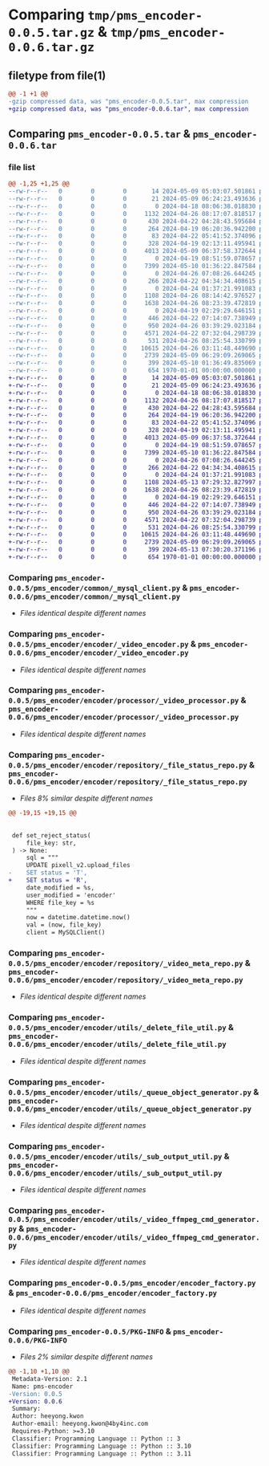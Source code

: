 # Comparing `tmp/pms_encoder-0.0.5.tar.gz` & `tmp/pms_encoder-0.0.6.tar.gz`

## filetype from file(1)

```diff
@@ -1 +1 @@
-gzip compressed data, was "pms_encoder-0.0.5.tar", max compression
+gzip compressed data, was "pms_encoder-0.0.6.tar", max compression
```

## Comparing `pms_encoder-0.0.5.tar` & `pms_encoder-0.0.6.tar`

### file list

```diff
@@ -1,25 +1,25 @@
--rw-r--r--   0        0        0       14 2024-05-09 05:03:07.501861 pms_encoder-0.0.5/README.md
--rw-r--r--   0        0        0       21 2024-05-09 06:24:23.493636 pms_encoder-0.0.5/pms_encoder/__init__.py
--rw-r--r--   0        0        0        0 2024-04-18 08:06:38.018830 pms_encoder-0.0.5/pms_encoder/common/__init__.py
--rw-r--r--   0        0        0     1132 2024-04-26 08:17:07.818517 pms_encoder-0.0.5/pms_encoder/common/_mysql_client.py
--rw-r--r--   0        0        0      430 2024-04-22 04:28:43.595684 pms_encoder-0.0.5/pms_encoder/common/_redis_client.py
--rw-r--r--   0        0        0      264 2024-04-19 06:20:36.942200 pms_encoder-0.0.5/pms_encoder/common/data_struct.py
--rw-r--r--   0        0        0       83 2024-04-22 05:41:52.374096 pms_encoder-0.0.5/pms_encoder/encoder/__init__.py
--rw-r--r--   0        0        0      328 2024-04-19 02:13:11.495941 pms_encoder-0.0.5/pms_encoder/encoder/_image_encoder.py
--rw-r--r--   0        0        0     4013 2024-05-09 06:37:58.372644 pms_encoder-0.0.5/pms_encoder/encoder/_video_encoder.py
--rw-r--r--   0        0        0        0 2024-04-19 08:51:59.078657 pms_encoder-0.0.5/pms_encoder/encoder/processor/__init__.py
--rw-r--r--   0        0        0     7399 2024-05-10 01:36:22.847584 pms_encoder-0.0.5/pms_encoder/encoder/processor/_video_processor.py
--rw-r--r--   0        0        0        0 2024-04-26 07:08:26.644245 pms_encoder-0.0.5/pms_encoder/encoder/redis/__init__.py
--rw-r--r--   0        0        0      266 2024-04-22 04:34:34.408615 pms_encoder-0.0.5/pms_encoder/encoder/redis/_progress.py
--rw-r--r--   0        0        0        0 2024-04-24 01:37:21.991083 pms_encoder-0.0.5/pms_encoder/encoder/repository/__init__.py
--rw-r--r--   0        0        0     1108 2024-04-26 08:14:42.976527 pms_encoder-0.0.5/pms_encoder/encoder/repository/_file_status_repo.py
--rw-r--r--   0        0        0     1638 2024-04-26 08:23:39.472819 pms_encoder-0.0.5/pms_encoder/encoder/repository/_video_meta_repo.py
--rw-r--r--   0        0        0        0 2024-04-19 02:29:29.646151 pms_encoder-0.0.5/pms_encoder/encoder/utils/__init__.py
--rw-r--r--   0        0        0      446 2024-04-22 07:14:07.738949 pms_encoder-0.0.5/pms_encoder/encoder/utils/_calculate_progress.py
--rw-r--r--   0        0        0      950 2024-04-26 03:39:29.023184 pms_encoder-0.0.5/pms_encoder/encoder/utils/_delete_file_util.py
--rw-r--r--   0        0        0     4571 2024-04-22 07:32:04.298739 pms_encoder-0.0.5/pms_encoder/encoder/utils/_queue_object_generator.py
--rw-r--r--   0        0        0      531 2024-04-26 08:25:54.330799 pms_encoder-0.0.5/pms_encoder/encoder/utils/_sub_output_util.py
--rw-r--r--   0        0        0    10615 2024-04-26 03:11:48.449690 pms_encoder-0.0.5/pms_encoder/encoder/utils/_video_ffmpeg_cmd_generator.py
--rw-r--r--   0        0        0     2739 2024-05-09 06:29:09.269065 pms_encoder-0.0.5/pms_encoder/encoder_factory.py
--rw-r--r--   0        0        0      399 2024-05-10 01:36:49.835069 pms_encoder-0.0.5/pyproject.toml
--rw-r--r--   0        0        0      654 1970-01-01 00:00:00.000000 pms_encoder-0.0.5/PKG-INFO
+-rw-r--r--   0        0        0       14 2024-05-09 05:03:07.501861 pms_encoder-0.0.6/README.md
+-rw-r--r--   0        0        0       21 2024-05-09 06:24:23.493636 pms_encoder-0.0.6/pms_encoder/__init__.py
+-rw-r--r--   0        0        0        0 2024-04-18 08:06:38.018830 pms_encoder-0.0.6/pms_encoder/common/__init__.py
+-rw-r--r--   0        0        0     1132 2024-04-26 08:17:07.818517 pms_encoder-0.0.6/pms_encoder/common/_mysql_client.py
+-rw-r--r--   0        0        0      430 2024-04-22 04:28:43.595684 pms_encoder-0.0.6/pms_encoder/common/_redis_client.py
+-rw-r--r--   0        0        0      264 2024-04-19 06:20:36.942200 pms_encoder-0.0.6/pms_encoder/common/data_struct.py
+-rw-r--r--   0        0        0       83 2024-04-22 05:41:52.374096 pms_encoder-0.0.6/pms_encoder/encoder/__init__.py
+-rw-r--r--   0        0        0      328 2024-04-19 02:13:11.495941 pms_encoder-0.0.6/pms_encoder/encoder/_image_encoder.py
+-rw-r--r--   0        0        0     4013 2024-05-09 06:37:58.372644 pms_encoder-0.0.6/pms_encoder/encoder/_video_encoder.py
+-rw-r--r--   0        0        0        0 2024-04-19 08:51:59.078657 pms_encoder-0.0.6/pms_encoder/encoder/processor/__init__.py
+-rw-r--r--   0        0        0     7399 2024-05-10 01:36:22.847584 pms_encoder-0.0.6/pms_encoder/encoder/processor/_video_processor.py
+-rw-r--r--   0        0        0        0 2024-04-26 07:08:26.644245 pms_encoder-0.0.6/pms_encoder/encoder/redis/__init__.py
+-rw-r--r--   0        0        0      266 2024-04-22 04:34:34.408615 pms_encoder-0.0.6/pms_encoder/encoder/redis/_progress.py
+-rw-r--r--   0        0        0        0 2024-04-24 01:37:21.991083 pms_encoder-0.0.6/pms_encoder/encoder/repository/__init__.py
+-rw-r--r--   0        0        0     1108 2024-05-13 07:29:32.827997 pms_encoder-0.0.6/pms_encoder/encoder/repository/_file_status_repo.py
+-rw-r--r--   0        0        0     1638 2024-04-26 08:23:39.472819 pms_encoder-0.0.6/pms_encoder/encoder/repository/_video_meta_repo.py
+-rw-r--r--   0        0        0        0 2024-04-19 02:29:29.646151 pms_encoder-0.0.6/pms_encoder/encoder/utils/__init__.py
+-rw-r--r--   0        0        0      446 2024-04-22 07:14:07.738949 pms_encoder-0.0.6/pms_encoder/encoder/utils/_calculate_progress.py
+-rw-r--r--   0        0        0      950 2024-04-26 03:39:29.023184 pms_encoder-0.0.6/pms_encoder/encoder/utils/_delete_file_util.py
+-rw-r--r--   0        0        0     4571 2024-04-22 07:32:04.298739 pms_encoder-0.0.6/pms_encoder/encoder/utils/_queue_object_generator.py
+-rw-r--r--   0        0        0      531 2024-04-26 08:25:54.330799 pms_encoder-0.0.6/pms_encoder/encoder/utils/_sub_output_util.py
+-rw-r--r--   0        0        0    10615 2024-04-26 03:11:48.449690 pms_encoder-0.0.6/pms_encoder/encoder/utils/_video_ffmpeg_cmd_generator.py
+-rw-r--r--   0        0        0     2739 2024-05-09 06:29:09.269065 pms_encoder-0.0.6/pms_encoder/encoder_factory.py
+-rw-r--r--   0        0        0      399 2024-05-13 07:30:20.371196 pms_encoder-0.0.6/pyproject.toml
+-rw-r--r--   0        0        0      654 1970-01-01 00:00:00.000000 pms_encoder-0.0.6/PKG-INFO
```

### Comparing `pms_encoder-0.0.5/pms_encoder/common/_mysql_client.py` & `pms_encoder-0.0.6/pms_encoder/common/_mysql_client.py`

 * *Files identical despite different names*

### Comparing `pms_encoder-0.0.5/pms_encoder/encoder/_video_encoder.py` & `pms_encoder-0.0.6/pms_encoder/encoder/_video_encoder.py`

 * *Files identical despite different names*

### Comparing `pms_encoder-0.0.5/pms_encoder/encoder/processor/_video_processor.py` & `pms_encoder-0.0.6/pms_encoder/encoder/processor/_video_processor.py`

 * *Files identical despite different names*

### Comparing `pms_encoder-0.0.5/pms_encoder/encoder/repository/_file_status_repo.py` & `pms_encoder-0.0.6/pms_encoder/encoder/repository/_file_status_repo.py`

 * *Files 8% similar despite different names*

```diff
@@ -19,15 +19,15 @@
     
     
 def set_reject_status(
     file_key: str,
 ) -> None:
     sql = """
     UPDATE pixell_v2.upload_files
-    SET status = 'T',
+    SET status = 'R',
     date_modified = %s,
     user_modified = 'encoder' 
     WHERE file_key = %s
     """
     now = datetime.datetime.now()
     val = (now, file_key)
     client = MySQLClient()
```

### Comparing `pms_encoder-0.0.5/pms_encoder/encoder/repository/_video_meta_repo.py` & `pms_encoder-0.0.6/pms_encoder/encoder/repository/_video_meta_repo.py`

 * *Files identical despite different names*

### Comparing `pms_encoder-0.0.5/pms_encoder/encoder/utils/_delete_file_util.py` & `pms_encoder-0.0.6/pms_encoder/encoder/utils/_delete_file_util.py`

 * *Files identical despite different names*

### Comparing `pms_encoder-0.0.5/pms_encoder/encoder/utils/_queue_object_generator.py` & `pms_encoder-0.0.6/pms_encoder/encoder/utils/_queue_object_generator.py`

 * *Files identical despite different names*

### Comparing `pms_encoder-0.0.5/pms_encoder/encoder/utils/_sub_output_util.py` & `pms_encoder-0.0.6/pms_encoder/encoder/utils/_sub_output_util.py`

 * *Files identical despite different names*

### Comparing `pms_encoder-0.0.5/pms_encoder/encoder/utils/_video_ffmpeg_cmd_generator.py` & `pms_encoder-0.0.6/pms_encoder/encoder/utils/_video_ffmpeg_cmd_generator.py`

 * *Files identical despite different names*

### Comparing `pms_encoder-0.0.5/pms_encoder/encoder_factory.py` & `pms_encoder-0.0.6/pms_encoder/encoder_factory.py`

 * *Files identical despite different names*

### Comparing `pms_encoder-0.0.5/PKG-INFO` & `pms_encoder-0.0.6/PKG-INFO`

 * *Files 2% similar despite different names*

```diff
@@ -1,10 +1,10 @@
 Metadata-Version: 2.1
 Name: pms-encoder
-Version: 0.0.5
+Version: 0.0.6
 Summary: 
 Author: heeyong.kwon
 Author-email: heeyong.kwon@4by4inc.com
 Requires-Python: >=3.10
 Classifier: Programming Language :: Python :: 3
 Classifier: Programming Language :: Python :: 3.10
 Classifier: Programming Language :: Python :: 3.11
```


